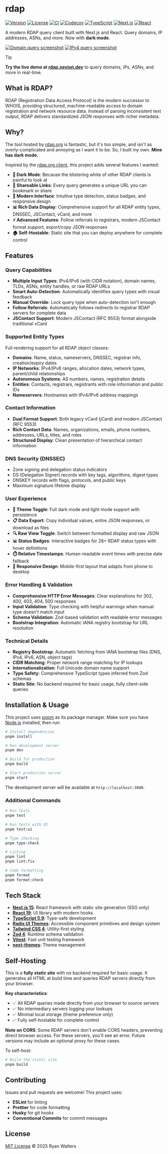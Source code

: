 # rdap

[![Version][badge-version]][npm]
[![License][badge-license]][license]
[![CI][badge-ci]][ci-workflow]
[![Codecov][badge-codecov]][codecov]
[![TypeScript][badge-typescript]][typescript]
[![Next.js][badge-nextjs]][nextjs]
[![React][badge-react]][react]

[badge-version]: https://img.shields.io/badge/version-0.2.0-blue
[badge-license]: https://img.shields.io/badge/license-MIT-green
[badge-ci]: https://github.com/Xevion/rdap/actions/workflows/ci.yml/badge.svg
[badge-codecov]: https://codecov.io/gh/Xevion/rdap/branch/master/graph/badge.svg
[badge-typescript]: https://img.shields.io/badge/TypeScript-5.9-blue
[badge-nextjs]: https://img.shields.io/badge/Next.js-15.5-black
[badge-react]: https://img.shields.io/badge/React-19.2-blue

A modern RDAP query client built with Next.js and React. Query domains, IP addresses, ASNs, and more. Now with **dark mode**.

[![Domain query screenshot](.media/domain.png)][live-demo]
[![IPv4 query screenshot](.media/ipv4.png)][live-demo]

> [!TIP]
> **Try the live demo at [rdap.xevion.dev][live-demo]** to query domains, IPs, ASNs, and more in real-time.

## What is RDAP?

RDAP (Registration Data Access Protocol) is the modern successor to WHOIS, providing structured, machine-readable access to domain registration and network resource data. Instead of parsing inconsistent text output, RDAP delivers standardized JSON responses with richer metadata.

## Why?

The tool hosted by [rdap.org][rdap-client] is fantastic, but it's too simple, and isn't as overly-complicated and annoying as I want it to be. So, I built my own. **Mine has dark mode.**

Inspired by the [rdap.org client][rdap-client], this project adds several features I wanted:

- **🌙 Dark Mode**: Because the blistering white of other RDAP clients is painful to look at
- **🔗 Shareable Links**: Every query generates a unique URL you can bookmark or share
- **🎨 Modern Interface**: Intuitive type detection, status badges, and responsive design
- **📊 Rich Data Display**: Comprehensive support for all RDAP entity types, DNSSEC, JSContact, vCard, and more
- **⚡ Advanced Features**: Follow referrals to registrars, modern JSContact format support, export/copy JSON responses
- **🏠 Self-Hostable**: Static site that you can deploy anywhere for complete control

## Features

### Query Capabilities

- **Multiple Input Types**: IPv4/IPv6 (with CIDR notation), domain names, TLDs, ASNs, entity handles, or raw RDAP URLs
- **Smart Auto-Detection**: Automatically identifies query types with visual feedback
- **Manual Override**: Lock query type when auto-detection isn't enough
- **Follow Referrals**: Automatically follows redirects to registrar RDAP servers for complete data
- **JSContact Support**: Modern JSContact (RFC 9553) format alongside traditional vCard

### Supported Entity Types

Full rendering support for all RDAP object classes:

- **Domains**: Name, status, nameservers, DNSSEC, registrar info, creation/expiry dates
- **IP Networks**: IPv4/IPv6 ranges, allocation dates, network types, parent/child relationships
- **Autonomous Systems**: AS numbers, names, registration details
- **Entities**: Contacts, registrars, registrants with role information and public IDs
- **Nameservers**: Hostnames with IPv4/IPv6 address mappings

### Contact Information

- **Dual Format Support**: Both legacy vCard (jCard) and modern JSContact (RFC 9553)
- **Rich Contact Data**: Names, organizations, emails, phone numbers, addresses, URLs, titles, and roles
- **Structured Display**: Clean presentation of hierarchical contact information

### DNS Security (DNSSEC)

- Zone signing and delegation status indicators
- DS (Delegation Signer) records with key tags, algorithms, digest types
- DNSKEY records with flags, protocols, and public keys
- Maximum signature lifetime display

### User Experience

- **🎨 Theme Toggle**: Full dark mode and light mode support with persistence
- **📋 Data Export**: Copy individual values, entire JSON responses, or download as files
- **🔍 Raw View Toggle**: Switch between formatted display and raw JSON
- **📊 Status Badges**: Interactive badges for 28+ RDAP status types with hover definitions
- **⏱️ Relative Timestamps**: Human-readable event times with precise date fallback
- **📱 Responsive Design**: Mobile-first layout that adapts from phone to desktop

### Error Handling & Validation

- **Comprehensive HTTP Error Messages**: Clear explanations for 302, 400, 403, 404, 500 responses
- **Input Validation**: Type checking with helpful warnings when manual type doesn't match input
- **Schema Validation**: Zod-based validation with readable error messages
- **Bootstrap Integration**: Automatic IANA registry bootstrap for URL resolution

### Technical Details

- **Registry Bootstrap**: Automatic fetching from IANA bootstrap files (DNS, IPv4, IPv6, ASN, object tags)
- **CIDR Matching**: Proper network range matching for IP lookups
- **Internationalization**: Full Unicode domain name support
- **Type Safety**: Comprehensive TypeScript types inferred from Zod schemas
- **Static Site**: No backend required for basic usage, fully client-side queries

## Installation & Usage

This project uses [pnpm][pnpm] as its package manager. Make sure you have [Node.js][nodejs] installed, then run:

```bash
# Install dependencies
pnpm install

# Run development server
pnpm dev

# Build for production
pnpm build

# Start production server
pnpm start
```

The development server will be available at `http://localhost:3000`.

### Additional Commands

```bash
# Run tests
pnpm test

# Run tests with UI
pnpm test:ui

# Type checking
pnpm type-check

# Linting
pnpm lint
pnpm lint:fix

# Code formatting
pnpm format
pnpm format:check
```

## Tech Stack

- **[Next.js 15][nextjs]**: React framework with static site generation (SSG only)
- **[React 19][react]**: UI library with modern hooks
- **[TypeScript 5.9][typescript]**: Type-safe development
- **[Radix UI Themes][radix]**: Accessible component primitives and design system
- **[Tailwind CSS 4][tailwind]**: Utility-first styling
- **[Zod 4][zod]**: Runtime schema validation
- **[Vitest][vitest]**: Fast unit testing framework
- **[next-themes][next-themes]**: Theme management

## Self-Hosting

This is a **fully static site** with no backend required for basic usage. It generates all HTML at build time and queries RDAP servers directly from your browser.

**Key characteristics**:

- ✅ All RDAP queries made directly from your browser to source servers
- ✅ No intermediary servers logging your lookups
- ✅ Minimal local storage (theme preference only)
- ✅ Fully self-hostable for complete control

**Note on CORS**: Some RDAP servers don't enable CORS headers, preventing direct browser access. For these servers, you'll see an error. Future versions may include an optional proxy for these cases.

To self-host:

```bash
# Build the static site
pnpm build
```

## Contributing

Issues and pull requests are welcome! This project uses:

- **ESLint** for linting
- **Prettier** for code formatting
- **Husky** for git hooks
- **Conventional Commits** for commit messages

## License

[MIT License][license] © 2025 Ryan Walters

<!-- Links -->

[live-demo]: https://rdap.xevion.dev
[rdap-client]: https://client.rdap.org
[ci-workflow]: https://github.com/Xevion/rdap/actions/workflows/ci.yml
[codecov]: https://codecov.io/gh/Xevion/rdap
[pnpm]: https://pnpm.io/
[nodejs]: https://nodejs.org
[nextjs]: https://nextjs.org
[react]: https://react.dev
[typescript]: https://www.typescriptlang.org
[radix]: https://www.radix-ui.com
[tailwind]: https://tailwindcss.com
[zod]: https://zod.dev
[vitest]: https://vitest.dev
[next-themes]: https://github.com/pacocoursey/next-themes
[license]: LICENSE
[npm]: https://www.npmjs.com/package/rdap
